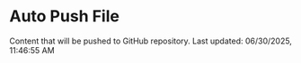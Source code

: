 # Auto Push File

Content that will be pushed to GitHub repository.
Last updated: 06/30/2025, 11:46:55 AM